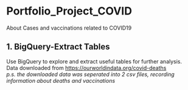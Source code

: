 # Portfolio_Project_COVID
About Cases and vaccinations related to COVID19

## 1. BigQuery-Extract Tables
Use BigQuery to explore and extract useful tables for further analysis. \
Data downloaded from https://ourworldindata.org/covid-deaths \
_p.s. the downloaded data was seperated into 2 csv files, recording information about deaths and vaccinations_

